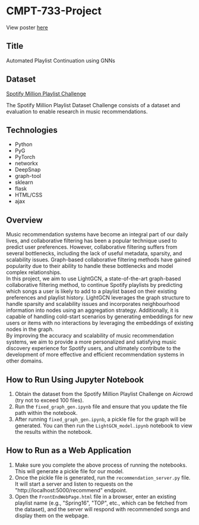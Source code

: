 # CMPT-733-Project
View poster [here](https://github.com/abhishek-1131/G-PLAY/blob/main/poster_final.pdf)

## **Title** 
Automated Playlist Continuation using GNNs

## **Dataset** 
[Spotify Million Playlist Challenge](https://www.aicrowd.com/challenges/spotify-million-playlist-dataset-challenge)

The Spotify Million Playlist Dataset Challenge consists of a dataset and evaluation to enable research in music recommendations. 

## **Technologies** 

- Python
- PyG
- PyTorch
- networkx
- DeepSnap
- graph-tool
- sklearn
- flask
- HTML/CSS
- ajax

## **Overview**

Music recommendation systems have become an integral part of our daily lives, and collaborative filtering has been a popular technique used to predict user preferences. However, collaborative filtering suffers from several bottlenecks, including the lack of useful metadata, sparsity, and scalability issues. Graph-based collaborative filtering methods have gained popularity due to their ability to handle these bottlenecks and model complex relationships. 
<br>
In this project, we aim to use LightGCN, a state-of-the-art graph-based collaborative filtering method, to continue Spotify playlists by predicting which songs a user is likely to add to a playlist based on their existing preferences and playlist history. LightGCN leverages the graph structure to handle sparsity and scalability issues and incorporates neighbourhood information into nodes using an aggregation strategy. Additionally, it is capable of handling cold-start scenarios by generating embeddings for new users or items with no interactions by leveraging the embeddings of existing nodes in the graph. 
<br>
By improving the accuracy and scalability of music recommendation systems, we aim to provide a more personalized and satisfying music discovery experience for Spotify users, and ultimately contribute to the development of more effective and efficient recommendation systems in other domains.

## How to Run Using Jupyter Notebook

1. Obtain the dataset from the Spotify Million Playlist Challenge on Aicrowd (try not to exceed 100 files).
2. Run the `fixed_graph_gen.ipynb` file and ensure that you update the file path within the notebook.
3. After running `fixed_graph_gen.ipynb`, a pickle file for the graph will be generated. You can then run the `LightGCN_model.ipynb` notebook to view the results within the notebook.

## How to Run as a Web Application

1. Make sure you complete the above process of running the notebooks. This will generate a pickle file for our model.
2. Once the pickle file is generated, run the `recommendation_server.py` file. It will start a server and listen to requests on the "http://localhost:5000/recommend" endpoint.
3. Open the `FrontEndWebPage.html` file in a browser, enter an existing playlist name (e.g., "Spring16", "TOP", etc., which can be fetched from the dataset), and the server will respond with recommended songs and display them on the webpage.



